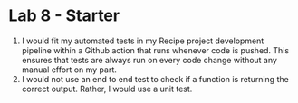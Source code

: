 # Lab 8 - Starter

 1. I would fit my automated tests in my Recipe project development pipeline within a Github action that runs whenever code is pushed. This ensures that tests are always run on every code change without any manual effort on my part.
 2. I would not use an end to end test to check if a function is returning the correct output. Rather, I would use a unit test.